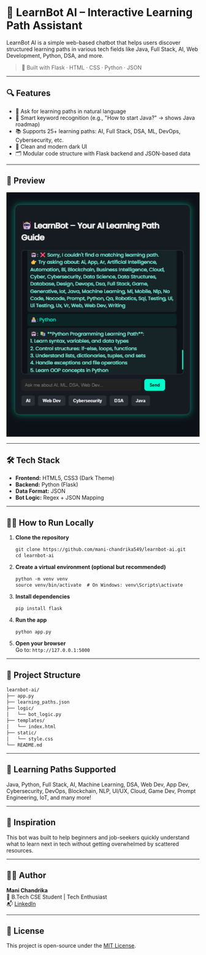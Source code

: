 # 🤖 LearnBot AI – Interactive Learning Path Assistant

LearnBot AI is a simple web-based chatbot that helps users discover structured learning paths in various tech fields like Java, Full Stack, AI, Web Development, Python, DSA, and more.

> 🚀 Built with Flask · HTML · CSS · Python · JSON

---

## 🔍 Features

- 💬 Ask for learning paths in natural language  
- 🧠 Smart keyword recognition (e.g., "How to start Java?" → shows Java roadmap)  
- 📚 Supports 25+ learning paths: AI, Full Stack, DSA, ML, DevOps, Cybersecurity, etc.  
- 🌙 Clean and modern dark UI  
- 🗂️ Modular code structure with Flask backend and JSON-based data

---

## 📸 Preview

<p align="center">
  <img src="screenshots/preview.png" alt="Chat UI" width="600"/>
</p>


---

## 🛠️ Tech Stack

- **Frontend:** HTML5, CSS3 (Dark Theme)
- **Backend:** Python (Flask)
- **Data Format:** JSON
- **Bot Logic:** Regex + JSON Mapping

---

## 🧑‍💻 How to Run Locally

1. **Clone the repository**  
   ```
   git clone https://github.com/mani-chandrika549/learnbot-ai.git
   cd learnbot-ai
   ```

2. **Create a virtual environment (optional but recommended)**  
   ```
   python -m venv venv
   source venv/bin/activate  # On Windows: venv\Scripts\activate
   ```

3. **Install dependencies**  
   ```
   pip install flask
   ```

4. **Run the app**  
   ```
   python app.py
   ```

5. **Open your browser**  
   Go to: `http://127.0.0.1:5000`

---

## 📁 Project Structure

```
learnbot-ai/
├── app.py
├── learning_paths.json
├── logic/
│   └── bot_logic.py
├── templates/
│   └── index.html
├── static/
│   └── style.css
└── README.md
```

---

## 🌟 Learning Paths Supported

Java, Python, Full Stack, AI, Machine Learning, DSA, Web Dev, App Dev, Cybersecurity, DevOps, Blockchain, NLP, UI/UX, Cloud, Game Dev, Prompt Engineering, IoT, and many more!

---

## 🧠 Inspiration

This bot was built to help beginners and job-seekers quickly understand what to learn next in tech without getting overwhelmed by scattered resources.

---

## 🙋‍♀️ Author

**Mani Chandrika**  
💼 B.Tech CSE Student | Tech Enthusiast  
📬 [LinkedIn](https://www.linkedin.com/in/mani-chandrika549)

---

## 📌 License

This project is open-source under the [MIT License](LICENSE).
